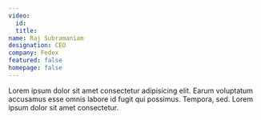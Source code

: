 ```yaml
---
video:
  id:
  title:
name: Raj Subramaniam
designation: CEO
company: Fedex
featured: false
homepage: false
---
```


Lorem ipsum dolor sit amet consectetur adipisicing elit. Earum voluptatum accusamus esse omnis labore id fugit qui possimus. Tempora, sed. Lorem ipsum dolor sit amet consectetur.
